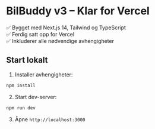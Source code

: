 # BilBuddy v3 – Klar for Vercel

✅ Bygget med Next.js 14, Tailwind og TypeScript  
✅ Ferdig satt opp for Vercel  
✅ Inkluderer alle nødvendige avhengigheter

## Start lokalt

1. Installer avhengigheter:
```bash
npm install
```

2. Start dev-server:
```bash
npm run dev
```

3. Åpne `http://localhost:3000`
